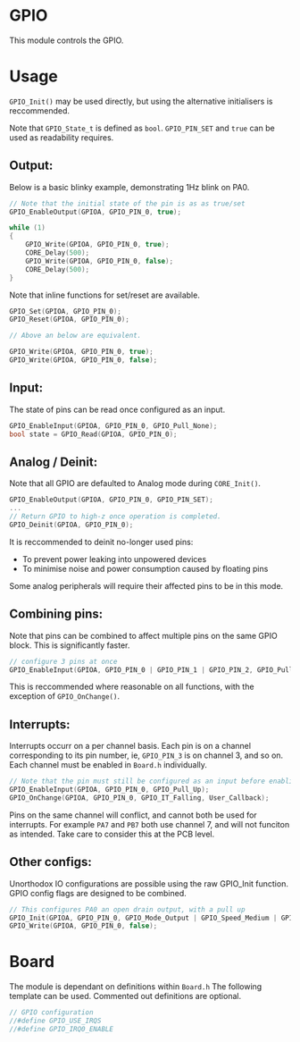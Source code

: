 # GPIO
This module controls the GPIO.

# Usage

`GPIO_Init()` may be used directly, but using the alternative initialisers is reccommended.

Note that `GPIO_State_t` is defined as `bool`. `GPIO_PIN_SET` and `true` can be used as readability requires.


## Output:
Below is a basic blinky example, demonstrating 1Hz blink on PA0.

```C
// Note that the initial state of the pin is as as true/set
GPIO_EnableOutput(GPIOA, GPIO_PIN_0, true);

while (1)
{
    GPIO_Write(GPIOA, GPIO_PIN_0, true);
    CORE_Delay(500);
    GPIO_Write(GPIOA, GPIO_PIN_0, false);
    CORE_Delay(500);
}
```

Note that inline functions for set/reset are available.

```c
GPIO_Set(GPIOA, GPIO_PIN_0);
GPIO_Reset(GPIOA, GPIO_PIN_0);

// Above an below are equivalent.

GPIO_Write(GPIOA, GPIO_PIN_0, true);
GPIO_Write(GPIOA, GPIO_PIN_0, false);
```

## Input:

The state of pins can be read once configured as an input.
```c
GPIO_EnableInput(GPIOA, GPIO_PIN_0, GPIO_Pull_None);
bool state = GPIO_Read(GPIOA, GPIO_PIN_0);
```

## Analog / Deinit:

Note that all GPIO are defaulted to Analog mode during `CORE_Init()`.

```c
GPIO_EnableOutput(GPIOA, GPIO_PIN_0, GPIO_PIN_SET);
...
// Return GPIO to high-z once operation is completed.
GPIO_Deinit(GPIOA, GPIO_PIN_0);
```

It is reccommended to deinit no-longer used pins:
* To prevent power leaking into unpowered devices
* To minimise noise and power consumption caused by floating pins

Some analog peripherals will require their affected pins to be in this mode.

## Combining pins:

Note that pins can be combined to affect multiple pins on the same GPIO block. This is significantly faster.

```c
// configure 3 pins at once
GPIO_EnableInput(GPIOA, GPIO_PIN_0 | GPIO_PIN_1 | GPIO_PIN_2, GPIO_Pull_None);
```

This is reccommended where reasonable on all functions, with the exception of `GPIO_OnChange()`.

## Interrupts:

Interrupts occurr on a per channel basis. Each pin is on a channel corresponding to its pin number, ie, `GPIO_PIN_3` is on channel 3, and so on. Each channel must be enabled in `Board.h` individually.

```c
// Note that the pin must still be configured as an input before enabling the interrupt.
GPIO_EnableInput(GPIOA, GPIO_PIN_0, GPIO_Pull_Up);
GPIO_OnChange(GPIOA, GPIO_PIN_0, GPIO_IT_Falling, User_Callback);
```

Pins on the same channel will conflict, and cannot both be used for interrupts. For example `PA7` and `PB7` both use channel 7, and will not funciton as intended. Take care to consider this at the PCB level.

## Other configs:
Unorthodox IO configurations are possible using the raw GPIO_Init function. GPIO config flags are designed to be combined.

```c
// This configures PA0 an open drain output, with a pull up
GPIO_Init(GPIOA, GPIO_PIN_0, GPIO_Mode_Output | GPIO_Speed_Medium | GPIO_Flag_OpenDrain | GPIO_Pull_Up);
GPIO_Write(GPIOA, GPIO_PIN_0, false);
```

# Board


The module is dependant on  definitions within `Board.h`
The following template can be used. Commented out definitions are optional.

```C
// GPIO configuration
//#define GPIO_USE_IRQS
//#define GPIO_IRQ0_ENABLE
```
